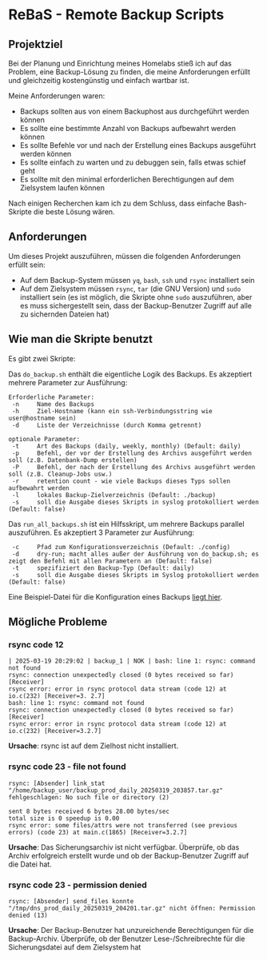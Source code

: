 # ReBaS - Remote Backup Scripts

## Projektziel
Bei der Planung und Einrichtung meines Homelabs stieß ich auf das Problem, eine Backup-Lösung zu finden, die meine Anforderungen erfüllt und gleichzeitig kostengünstig und einfach wartbar ist.

Meine Anforderungen waren:
 - Backups sollten aus von einem Backuphost aus durchgeführt werden können
 - Es sollte eine bestimmte Anzahl von Backups aufbewahrt werden können
 - Es sollte Befehle vor und nach der Erstellung eines Backups ausgeführt werden können
 - Es sollte einfach zu warten und zu debuggen sein, falls etwas schief geht
 - Es sollte mit den minimal erforderlichen Berechtigungen auf dem Zielsystem laufen können

Nach einigen Recherchen kam ich zu dem Schluss, dass einfache Bash-Skripte die beste Lösung wären.

## Anforderungen
Um dieses Projekt auszuführen, müssen die folgenden Anforderungen erfüllt sein:
 - Auf dem Backup-System müssen `yq`, `bash`, `ssh` und `rsync` installiert sein
 - Auf dem Zielsystem müssen `rsync`, `tar` (die GNU Version) und `sudo` installiert sein (es ist möglich, die Skripte ohne `sudo` auszuführen, aber es muss sichergestellt sein, dass der Backup-Benutzer Zugriff auf alle zu sichernden Dateien hat)

## Wie man die Skripte benutzt

Es gibt zwei Skripte:

Das `do_backup.sh` enthält die eigentliche Logik des Backups. Es akzeptiert mehrere Parameter zur Ausführung:


```
Erforderliche Parameter:
 -n		Name des Backups
 -h 	Ziel-Hostname (kann ein ssh-Verbindungsstring wie user@hostname sein)
 -d 	Liste der Verzeichnisse (durch Komma getrennt)

optionale Parameter:
 -t 	Art des Backups (daily, weekly, monthly) (Default: daily)
 -p 	Befehl, der vor der Erstellung des Archivs ausgeführt werden soll (z.B. Datenbank-Dump erstellen)
 -P 	Befehl, der nach der Erstellung des Archivs ausgeführt werden soll (z.B. Cleanup-Jobs usw.)
 -r 	retention count - wie viele Backups dieses Typs sollen aufbewahrt werden
 -l 	lokales Backup-Zielverzeichnis (Default: ./backup)
 -s 	soll die Ausgabe dieses Skripts in syslog protokolliert werden (Default: false)
```

Das `run_all_backups.sh` ist ein Hilfsskript, um mehrere Backups parallel auszuführen. Es akzeptiert 3 Parameter zur Ausführung:
```
 -c 	Pfad zum Konfigurationsverzeichnis (Default: ./config)
 -d 	dry-run; macht alles außer der Ausführung von do_backup.sh; es zeigt den Befehl mit allen Parametern an (Default: false)
 -t 	spezifiziert den Backup-Typ (Default: daily)
 -s 	soll die Ausgabe dieses Skripts im Syslog protokolliert werden (Default: false)
```

Eine Beispiel-Datei für die Konfiguration eines Backups [liegt hier](config/example/example.yml).

## Mögliche Probleme

### rsync code 12
```
| 2025-03-19 20:29:02 | backup_1 | NOK | bash: line 1: rsync: command not found
rsync: connection unexpectedly closed (0 bytes received so far) [Receiver]
rsync error: error in rsync protocol data stream (code 12) at io.c(232) [Receiver=3. 2.7]
bash: line 1: rsync: command not found
rsync: connection unexpectedly closed (0 bytes received so far) [Receiver]
rsync error: error in rsync protocol data stream (code 12) at io.c(232) [Receiver=3.2.7]
```

**Ursache**: rsync ist auf dem Zielhost nicht installiert. 

### rsync code 23 - file not found
```
rsync: [Absender] link_stat "/home/backup_user/backup_prod_daily_20250319_203857.tar.gz" fehlgeschlagen: No such file or directory (2)

sent 8 bytes received 6 bytes 28.00 bytes/sec
total size is 0 speedup is 0.00
rsync error: some files/attrs were not transferred (see previous errors) (code 23) at main.c(1865) [Receiver=3.2.7]
```

**Ursache**: Das Sicherungsarchiv ist nicht verfügbar. Überprüfe, ob das Archiv erfolgreich erstellt wurde und ob der Backup-Benutzer Zugriff auf die Datei hat.

### rsync code 23 - permission denied
```
rsync: [Absender] send_files konnte "/tmp/dns_prod_daily_20250319_204201.tar.gz" nicht öffnen: Permission denied (13)
```

**Ursache**: Der Backup-Benutzer hat unzureichende Berechtigungen für die Backup-Archiv. Überprüfe, ob der Benutzer Lese-/Schreibrechte für die Sicherungsdatei auf dem Zielsystem hat
